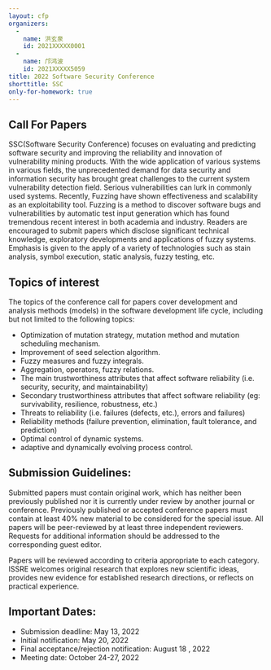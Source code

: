 ```yaml
---
layout: cfp
organizers:
  -
    name: 洪玄泉
    id: 2021XXXXX0001
  -
    name: 邝鸿波
    id: 2021XXXXX5059
title: 2022 Software Security Conference
shorttitle: SSC
only-for-homework: true
---
```


##  Call For Papers

SSC(Software Security Conference) focuses on evaluating and predicting software security and improving the reliability and innovation of vulnerability mining products. With the wide application of various systems in various fields, the unprecedented demand for data security and information security has brought great challenges to the current system vulnerability detection field. Serious vulnerabilities can lurk in commonly used systems. Recently, Fuzzing have shown effectiveness and scalability as an exploitability tool. Fuzzing is a method to discover software bugs and vulnerabilities by automatic test input generation which has found tremendous recent interest in both academia and industry. Readers are encouraged to submit papers which disclose significant technical knowledge, exploratory developments and applications of fuzzy systems. Emphasis is given to the apply of a variety of technologies such as stain analysis, symbol execution, static analysis, fuzzy testing, etc.

##  Topics of interest

The topics of the conference call for papers cover development and analysis methods (models) in the software development life cycle, including but not limited to the following topics:

- Optimization of mutation strategy, mutation method and mutation scheduling mechanism.
- Improvement of seed selection algorithm.
- Fuzzy measures and fuzzy integrals.
- Aggregation, operators, fuzzy relations.
- The main trustworthiness attributes that affect software reliability (i.e. security, security, and maintainability)
- Secondary trustworthiness attributes that affect software reliability (eg: survivability, resilience, robustness, etc.)
- Threats to reliability (i.e. failures (defects, etc.), errors and failures)
- Reliability methods (failure prevention, elimination, fault tolerance, and prediction)
- Optimal control of dynamic systems.
- adaptive and dynamically evolving process control.

## Submission Guidelines:

Submitted papers must contain original work, which has neither been previously published nor it is currently under review by another journal or conference. Previously published or accepted conference papers must contain at least 40% new material to be considered for the special issue. All papers will be peer-reviewed by at least three independent reviewers. Requests for additional information should be addressed to the corresponding guest editor.

Papers will be reviewed according to criteria appropriate to each category. ISSRE welcomes original research that explores new scientific ideas, provides new evidence for established research directions, or reflects on practical experience.

## Important Dates:

- Submission deadline: May 13, 2022
- Initial notification: May 20, 2022
- Final acceptance/rejection notification: August 18 , 2022
- Meeting date: October 24-27, 2022